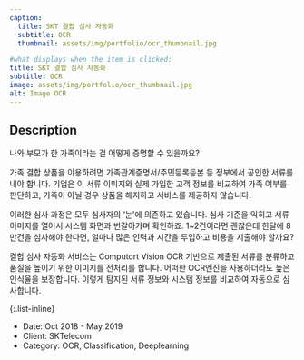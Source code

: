 ```yaml
---
caption:
  title: SKT 결합 심사 자동화
  subtitle: OCR
  thumbnail: assets/img/portfolio/ocr_thumbnail.jpg

#what displays when the item is clicked:
title: SKT 결합 심사 자동화
subtitle: OCR
image: assets/img/portfolio/ocr_thumbnail.jpg
alt: Image OCR
---
```


## Description

나와 부모가 한 가족이라는 걸 어떻게 증명할 수 있을까요?

가족 결합 상품을 이용하려면 가족관계증명서/주민등록등본 등 정부에서 공인한 서류를 내야 합니다. 기업은 이 서류 이미지와 실제 가입한 고객 정보를 비교하여 가족 여부를 판단하고, 가족이 아닐 경우 상품을 해지하고 서비스를 제공하지 않습니다.

이러한 심사 과정은 모두 심사자의 ‘눈'에 의존하고 있습니다. 심사 기준을 익히고 서류 이미지를 열어서 시스템 화면과 번갈아가며 확인하죠. 1~2건이라면 괜찮은데 한달에 8만건을 심사해야 한다면, 얼마나 많은 인력과 시간을 투입하고 비용을 지출해야 할까요?

결합 심사 자동화 서비스는 Computort Vision OCR 기반으로 제출된 서류를 분류하고 품질을 높이기 위한 이미지를 전처리를 합니다. 어떠한 OCR엔진을 사용하더라도 높은 인식율을 보장합니다. 이렇게 탐지된 서류 정보와 시스템 정보를 비교하여 자동으로 심사합니다.

{:.list-inline} 

- Date: Oct 2018 - May 2019
- Client: SKTelecom
- Category: OCR, Classification, Deeplearning

